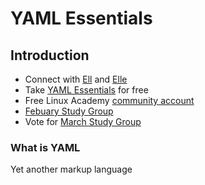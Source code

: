 # YAML Essentials

## Introduction 

- Connect with [Ell](https://twitter.com/Ell_o_Punk) and [Elle](https://twitter.com/ellejaclyn)
- Take  [YAML Essentials](https://linuxacademy.com/devops/training/course/name/yaml-essentials) for free
- Free Linux Academy [community account](https://linuxacademy.com/join/community)
- [Febuary Study Group](https://www.meetup.com/jupiterbroadcasting/events/258602577/)
- Vote for [March Study Group](https://tinyurl.com/marchstudygroup)
  
### What is YAML 
 Yet another markup language 